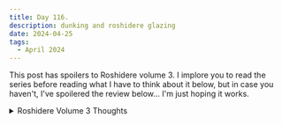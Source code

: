 ```yaml
---
title: Day 116.
description: dunking and roshidere glazing
date: 2024-04-25
tags: 
  - April 2024
---
```


This post has spoilers to Roshidere volume 3. I implore you to read the series before reading what I have to think about it below, but in case you haven't, I've spoilered the review below... I'm just hoping it works.

<details>
<summary>Roshidere Volume 3 Thoughts</summary>
Finished Volume 3 of *Roshidere*. That was an exhilirating read, and they actually managed to shook my belief in Yuki now that she... did the thing. That was incredibly cruel move that she did, but it ends up activating Masachika's inner Kiyotaka, and I'm honestly surprised and very excited on how this development is going to go for the rest of the series. 

> "It's a weird feeling. Hard to describe it, to be honest. It's like... wanting to pet your cute little dog that is biting you but also wanting to ***discipline them*** so they *never* bite you again. Know what I mean?"

<div class="tenor-gif-embed" data-postid="22587087" data-share-method="host" data-aspect-ratio="2.0915" data-width="100%"><a href="https://tenor.com/view/brooklyn-nine-nine-jake-peralta-ah-chills-literally-chills-chills-gif-22587087">Brooklyn Nine Nine Jake Peralta GIF</a>from <a href="https://tenor.com/search/brooklyn+nine+nine-gifs">Brooklyn Nine Nine GIFs</a></div> <script type="text/javascript" async src="https://tenor.com/embed.js"></script>

</details>